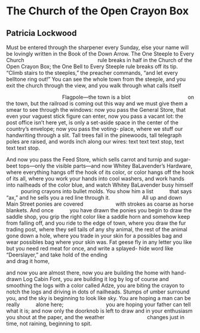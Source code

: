 # The Church of the Open Crayon Box
## Patricia Lockwood
Must be entered through the sharpener every Sunday,
else your name will be lovingly written in the Book
of the Down Arrow. The One Steeple to Every Church
                                                 rule breaks in half
in the Church of the Open Crayon Box; the One Bell
to Every Steeple rule breaks off its tip. “Climb stairs
to the steeples,” the preacher commands, “and let
every belltone ring out!” You can see the whole town
from the steeple, and you exit the church through
the view, and you walk through what calls itself

                                      Flagpole—the town is a blot
                                      on the town, but the railroad
is coming out this way and we must give them a smear
to see through the windows: now you pass the General Store,
that even your vaguest stick figure can enter, now you pass
a vacant lot: the post office isn’t here yet, is only a set-aside space
in the center of the country’s envelope; now you pass the voting-
place, where we stuff our handwriting through a slit. Tall trees
fall in the pinewoods, tall telegraph poles are raised, and words
inch along our wires: text text text stop, text text text stop.

And now you pass the Feed Store, which sells carrot and turnip
and sugar-beet tops—only the visible parts—and now Whitey
BaLavender’s Hardware, where everything hangs off the hook
of its color, or color hangs off the hook of its all, where you work
your hands into cool washers, and work hands into nailheads
of the color blue, and watch Whitey BaLavender busy himself
          pouring crayons into bullet molds. You show him a list
          that says “ax,” and he sells you a red line through it.
                     All up and down Main Street ponies are covered
                     with strokes as coarse as horse blankets. And once
          you have drawn the ponies you begin to draw the saddle
shop, you grip the right color like a saddle horn and somehow
keep from falling off, and you ride to the edge of town,
where you draw the fur trading post, where they sell tails
of any shy animal, the rest of the animal gone down a hole,
where you trade in your skin for a possibles bag and wear
possibles bag where your skin was. Fat geese fly in any letter
you like but you need red meat for once, and write a splayed-
hide word like “Deerslayer,” and take hold of the ending
                                                         and drag it home,

and now you are almost there, now you are building the home
with hand-drawn Log Cabin Font, you are building it log
by log of course and smoothing the logs with a color called
Adze, you are biting the crayon to notch the logs and driving
in dots of nailheads. Stumps of umber surround you, and the sky
is beginning to look like sky. You are hoping a man can be really
          alone here;
                            you are hoping your father can tell what it is;
and now only the doorknob is left to draw and in your enthusiasm
you shout at the paper, and the weather
                            changes just in time, not raining, beginning to
spit.